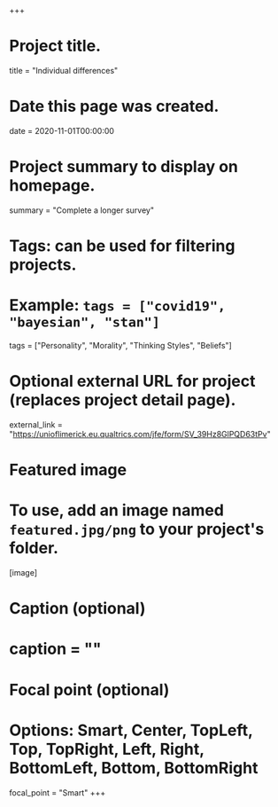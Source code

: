+++
# Project title.
title = "Individual differences"

# Date this page was created.
date = 2020-11-01T00:00:00

# Project summary to display on homepage.
summary = "Complete a longer survey"

# Tags: can be used for filtering projects.
# Example: `tags = ["covid19", "bayesian", "stan"]`
tags = ["Personality", "Morality", "Thinking Styles", "Beliefs"]

# Optional external URL for project (replaces project detail page).
external_link = "https://unioflimerick.eu.qualtrics.com/jfe/form/SV_39Hz8GlPQD63tPv"

# Featured image
# To use, add an image named `featured.jpg/png` to your project's folder. 
[image]
  # Caption (optional)
  # caption = ""

  # Focal point (optional)
  # Options: Smart, Center, TopLeft, Top, TopRight, Left, Right, BottomLeft, Bottom, BottomRight
  focal_point = "Smart"
+++
